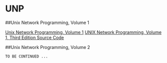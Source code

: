 UNP
===


##Unix Network Programming, Volume 1

[Unix Network Programming, Volume 1](https://book.douban.com/subject/1756533/)
[UNIX Network Programming, Volume 1, Third Edition Source Code](http://www.unpbook.com/src.html)

##Unix Network Programming, Volume 2

    TO BE CONTINUED ...
